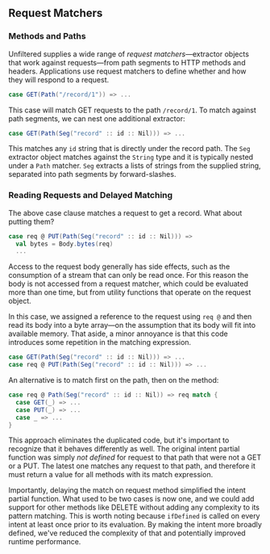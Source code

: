 Request Matchers
----------------

### Methods and Paths

Unfiltered supplies a wide range of *request matchers*—extractor
objects that work against requests—from path segments to HTTP methods
and headers. Applications use request matchers to define whether and
how they will respond to a request.

```scala
case GET(Path("/record/1")) => ...
```
This case will match GET requests to the path `/record/1`. To match
against path segments, we can nest one additional extractor:

```scala
case GET(Path(Seg("record" :: id :: Nil))) => ...
```
This matches any `id` string that is directly under the record
path. The `Seg` extractor object matches against the `String` type and
it is typically nested under a `Path` matcher. `Seg` extracts a lists
of strings from the supplied string, separated into path segments by
forward-slashes.

### Reading Requests and Delayed Matching

The above case clause matches a request to get a record. What about
putting them?

```scala
case req @ PUT(Path(Seg("record" :: id :: Nil))) =>
  val bytes = Body.bytes(req)
  ...
```
Access to the request body generally has side effects, such as the
consumption of a stream that can only be read once. For this reason
the body is not accessed from a request matcher, which could be
evaluated more than one time, but from utility functions that operate
on the request object.

In this case, we assigned a reference to the request using `req @` and
then read its body into a byte array—on the assumption that its body
will fit into available memory. That aside, a minor annoyance is that
this code introduces some repetition in the matching expression.

```scala
case GET(Path(Seg("record" :: id :: Nil))) => ...
case req @ PUT(Path(Seg("record" :: id :: Nil))) => ...
```
An alternative is to match first on the path, then on the method:

```scala
case req @ Path(Seg("record" :: id :: Nil)) => req match {
  case GET(_) => ...
  case PUT(_) => ...
  case _ => ...
}
```
This approach eliminates the duplicated code, but it's important to
recognize that it behaves differently as well. The original intent
partial function was simply *not defined* for request to that path
that were not a GET or a PUT. The latest one matches any request to
that path, and therefore it must return a value for all methods with
its match expression.

Importantly, delaying the match on request method simplified the
intent partial function. What used to be two cases is now one, and we
could add support for other methods like DELETE without adding any
complexity to its pattern matching. This is worth noting because
`ifDefined` is called on every intent at least once prior to its
evaluation. By making the intent more broadly defined, we've reduced
the complexity of that and potentially improved runtime performance.
